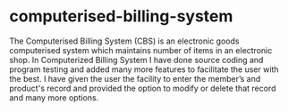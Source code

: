# computerised-billing-system
The Computerised Billing System (CBS) is an electronic  goods computerised system which maintains number of items in an electronic shop. In Computerized Billing System I have done source coding and program testing and added many more features to facilitate the user with the best. I have given the user the facility to enter the member’s and product's record and provided the option to modify or delete that record and many more options.

